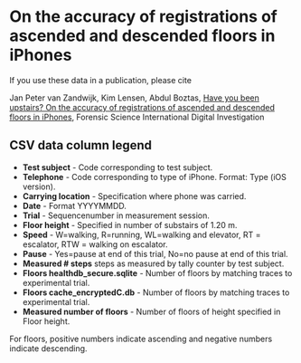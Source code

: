 On the accuracy of registrations of ascended and descended floors in iPhones
============================================================================

If you use these data in a publication, please cite

Jan Peter van Zandwijk, Kim Lensen, Abdul Boztas,
[Have you been upstairs? On the accuracy of registrations of ascended and descended floors in iPhones](),
Forensic Science International Digital Investigation

CSV data column legend
----------------------

- **Test subject** - Code corresponding to test subject.
- **Telephone** - Code corresponding to type of iPhone. Format: Type (iOS version).
- **Carrying location** - Specification where phone was carried.
- **Date** - Format YYYYMMDD.
- **Trial** - Sequencenumber in measurement session.
- **Floor height** - Specified in number of substairs of 1.20 m.
- **Speed** - W=walking, R=running, WL=walking and elevator, RT = escalator, RTW = walking on escalator.
- **Pause** - Yes=pause at end of this trial, No=no pause at end of this trial.
- **Measured # steps** steps as measured by tally counter by test subject.
- **Floors healthdb_secure.sqlite** - Number of floors by matching traces to experimental trial.
- **Floors cache_encryptedC.db** - Number of floors by matching traces to experimental trial.
- **Measured number of floors** - Number of floors of height specified in Floor height.

For floors, positive numbers indicate ascending and negative numbers indicate descending.


